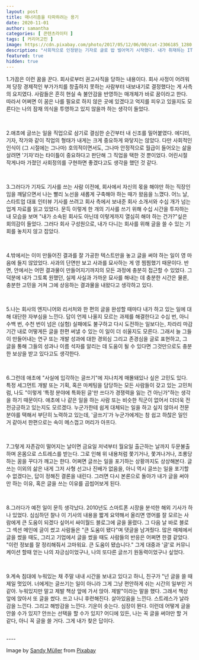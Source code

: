 ```yaml
---
layout: post
title: 매너리즘을 타파하려는 용기
date: 2020-11-01
author: samantha
categories: [ 콘텐츠라이터 ]
tags: [ 커리어고민 ]
image: https://cdn.pixabay.com/photo/2017/05/12/06/00/cat-2306185_1280.jpg
description: "사회적으로 인정받는 기자로 글로 밥 벌어먹기 시작했다. 내가 취재하는 IT 회사 그 안을 보고 싶어서 결국은 안으로 들어갔다. 정해진 길을 향해 걷는 듯한 느낌은 들었지만, 수도 없는 실험 실패에도 굴하지 않는 동료와의 작업엔 분명 매료됐다. 다만 특정 분야에 얽매이는 글쓰기에 대한 회의가 들었다. 하찮게 보는 시선도 느껴졌다. 그렇게 두문불출을 하다가, 누군가 말했다. 넌 글을 쓸 때 행복해 보인다고. 잊고 있었다, 내가 글을 쓰는 이유를."
featured: true
hidden: true
---
```


1.가끔은 이런 꿈을 꾼다. 회사로부터 권고사직을 당하는 내용이다. 회사 사정이 어려워져 당장 경제적인 부가가치를 창출하지 못하는 사람부터 내보내기로 결정했다는 게 사측의 요지였다. 사람들은 흔히 현실 속 불안감을 반영하는 매개체가 바로 꿈이라고 한다. 따라서 어쩌면 이 꿈은 나를 필요로 하지 않은 곳에 있겠다고 억지를 피우고 있을지도 모른다는 나의 잠재 의식을 투영하고 있지 않을까 하는 생각이 들었다.

<br/>

2.애초에 글쓰는 일을 직업으로 삼기로 결심한 순간부터 내 신조를 밀어붙였다. 에디터, 기자, 작가와 같이 직업의 형태가 내게는 크게 중요하게 와닿지는 않았다. 다만 사회적인 인식이 (그 시절에는 그나마) 호의적이면서도, 그나마 안정적으로 월급이 들어오는 삶을 살려면 '기자'라는 타이틀이 중요하다고 판단해 그 직업을 택한 것 뿐이었다. 어린시절 작게나마 가졌던 사회정의를 구현하면 좋겠다고도 생각을 했던 것 같다.

<br/>

3.그러다가 기자도 기사를 쓰는 사람 이전에, 회사에서 자신의 몫을 해야만 하는 직장인임을 깨달으면서 나는 빨리 노선을 새롭게 구축해야 하는 때가 왔음을 느꼈다. 어느 날, 스타트업 대표 인터뷰 기사를 쓰려고 회사 측에서 보내준 회사 소개서와 수십 개가 넘는 업계 자료를 읽고 있었다. 문득 이렇게 한 개의 기사를 쓰기 위해 수십 시간을 투자하는 내 모습을 보며 "내가 소속된 회사도 아닌데 이렇게까지 열심히 해야 하는 건가?"싶은 회의감이 들었다. 그러다 회사 구성원으로, 내가 다니는 회사를 위해 글을 쓸 수 있는 기회를 놓치지 않고 잡았다.

<br/>

4.밖에서는 이미 만들어진 결과를 잘 가공한 텍스트만을 놓고 글을 써야 하는 일이 영 마음에 들지 않았었다. 사과의 단면만 보고 사과를 묘사하는 게 영 찜찜했기 때문이다. 반면, 안에서는 어떤 결과물이 만들어지기까지의 모든 과정에 충분히 접근할 수 있었다. 그 덕분에 내가 그토록 원했던, 실제 사실과 가까운 묘사를 해내는 데 충분한 시간은 물론, 충분한 고민을 거쳐 그에 상응하는 결과물을 내왔다고 생각하고 있다.

<br/>

5.나는 회사의 엔지니어와 리서처와 한 편의 글을 완성할 때마다 내가 하고 있는 일에 대해 대단한 자부심을 느낀다. 답이 언제 나올지 모르는 과제를 해결한다고 수십 번, 아니 수백 번, 수천 번이 넘은 (실험) 실패에도 불구하고 다시 도전하는 일보다는, 차라리 마감 기간 내로 어떻게든 글을 한편 써낼 수 있는 이 일이 더 쉬울지도 모른다. 그래서 늘 그들이 만들어내는 연구 또는 개발 성과에 대한 경외심 그리고 존경심을 글로 표현하고, 그 글을 통해 그들의 성과나 이름 석자를 알리는 데 도움이 될 수 있다면 그것만으로도 충분한 보상을 받고 있다고도 생각한다.

<br/>

6.그런데 애초에 "사실에 입각하는 글쓰기"에 지나치게 매몰돼있나 싶은 고민도 있다. 특정 세그먼트 개발 또는 기획, 혹은 마케팅을 담당하는 모든 사람들이 갖고 있는 고민처럼, 나도 "이렇게 '특정 분야에 특화된 글'만 쓰다가 경쟁력을 잃는 건 아닌가"하는 생각을 하기 때문이다. 애초에 나 같은 일을 하는 사람 또는 비슷한 직군이 없어서 더더욱 전전긍긍하고 있는지도 모르겠다. 누군가한테 쉽게 대체되는 일을 하고 싶지 않아서 전문 분야를 택해서 부단히 노력하고 있는데, '글쓰기'가 누군가에게는 참 쉽고 하찮은 일인 거 같아서 한편으로는 속이 메스껍고 머리가 아프다.

<br/>

7.그렇게 자존감이 떨어지는 날이면 금요일 저녁부터 월요일 출근하는 날까지 두문불출하며 온몸으로 스트레스를 받는다. 그로 인해 위 내용처럼 쫓기거나, 쫓겨나거나, 조롱당하는 꿈을 꾸다가 깨고는 한다. 어쩌면 글쓰는 일을 포기하는 상황까지도 상상해본다. 글쓰는 이외의 삶은 내게 그저 사형 선고나 진배가 없음을, 아니 역시 글쓰는 일을 포기할 수 없겠다는, 답이 정해진 결론을 내린다. 그러면 다시 본론으로 돌아가 내가 글을 써야만 하는 이유, 혹은 글을 쓰는 이유를 곱씹어보게 된다.

<br/>

8.그러다가 예전 일이 문득 생각났다. 2010년도 스마트폰 시장을 분석한 해외 기사가 하나 있었다. 심심하던 찰나 이 기사의 내용을 짧게 요약해서 올리면 영어를 잘 모르는 사람에게 큰 도움이 되겠다 싶어서 싸이월드 블로그에 글을 올렸다. 그 다음 날 바로 블로그 섹션 메인에 글이 썼고 사람들은 "큰 도움이 됐다"며 댓글을 남겨줬다. 많은 매체에서 글을 썼을 때도, 그리고 기업에서 글을 썼을 때도 사람들의 반응은 어쩌면 한결 같았다. "이런 정보를 잘 정리해줘서 고마워요. 큰 도움이 됐습니다." 그게 대중과 '글'로 커뮤니케이션 할때 얻는 나의 자긍심이었구나, 나의 또다른 글쓰기 원동력이었구나 싶었다.

<br/>

9.계속 침대에 누워있는 채 주말 내내 시간을 보내고 있다고 하니, 친구가 "넌 글을 쓸 때 제일 멋있어. 너에게는 글쓰기는 일이 아니라 그게 그냥 편안하게 쉬는 시간의 일부인 거 같아. 누워있지만 말고 제발 책상 앞에 가서 앉아. 제발"이라는 말을 했다. 그래서 책상 앞에 앉아서 또 글을 썼다. 쓰고 나니 후련해진다. 살아있음을 느낀다. 스트레스가 날라감을 느낀다. 그리고 해방감을 느낀다. 기운이 솟는다. 심장이 뛴다. 이런데 어떻게 글을 안쓸 수가 있지? 안쓰는 선택을 할 수가 있지? 어디에 있든, 나는 꼭 글을 써야만 할 거 같다, 아니 꼭 글을 쓸 거다. 그게 내가 찾은 답이다.

<br/>
----

Image by [Sandy Müller](https://pixabay.com/users/selene2303-5331513/?utm_source=link-attribution&utm_medium=referral&utm_campaign=image&utm_content=2306185) from [Pixabay](https://pixabay.com/?utm_source=link-attribution&utm_medium=referral&utm_campaign=image&utm_content=2306185)

